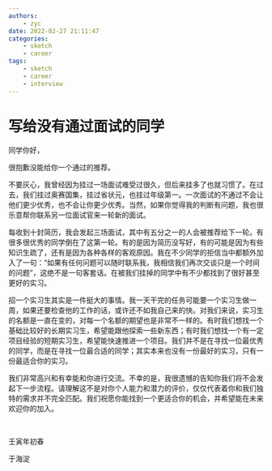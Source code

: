 ```yaml
---
authors:
    - zyc
date: 2022-02-27 21:11:47
categories:
    - sketch
    - career
tags:
    - sketch
    - career
    - interview
---
```


# 写给没有通过面试的同学

同学你好，

很抱歉没能给你一个通过的推荐。

不要灰心，我曾经因为挂过一场面试难受过很久，但后来挂多了也就习惯了。在过去，我们挂过奥赛国集，挂过省状元，也挂过年级第一。一次面试的不通过不会让他们更少优秀，也不会让你更少优秀。当然，如果你觉得我的判断有问题，我也很乐意帮你联系另一位面试官来一轮新的面试。

每收到十封简历，我会发起三场面试，其中有五分之一的人会被推荐给下一轮。有很多很优秀的同学倒在了这第一轮。有的是因为简历没写好，有的可能是因为有些知识生疏了，还有是因为各种各样的客观原因。我在不少同学的拒信当中都额外加入了一句：“如果有任何问题可以随时联系我，我相信我们再次交谈只是一个时间的问题”，这绝不是一句客套话。在被我们挂掉的同学中有不少都找到了很好甚至更好的实习。

招一个实习生其实是一件挺大的事情。我一天干完的任务可能要一个实习生做一周，如果还要检查他的工作的话，或许还不如我自己来的快。对我们来说，实习生的名额是一直在变的，对每一个名额的期望也是非常不一样的。有时我们想找一个基础比较好的长期实习生，希望能跟他探索一些新东西；有时我们想找一个有一定项目经验的短期实习生，希望能快速推进一个项目。我们并不是在寻找一位最优秀的同学，而是在寻找一位最合适的同学；其实本来也没有一份最好的实习，只有一份最适合你的实习。

我们非常高兴和有幸能和你进行交流。不幸的是，我很遗憾的告知你我们将不会发起下一步流程。请理解这不是对你个人能力和潜力的评价，仅仅代表着你和我们独特的需求并不完全匹配。我们祝愿你能找到一个更适合你的机会，并希望能在未来欢迎你的加入。

</br>

壬寅年初春

于海淀
